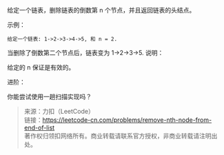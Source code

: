 给定一个链表，删除链表的倒数第 n 个节点，并且返回链表的头结点。

示例：
```
给定一个链表: 1->2->3->4->5, 和 n = 2.
```

当删除了倒数第二个节点后，链表变为 1->2->3->5.
说明：

给定的 n 保证是有效的。

进阶：

你能尝试使用一趟扫描实现吗？

> 来源：力扣（LeetCode）  
> 链接：https://leetcode-cn.com/problems/remove-nth-node-from-end-of-list  
> 著作权归领扣网络所有。商业转载请联系官方授权，非商业转载请注明出处。  